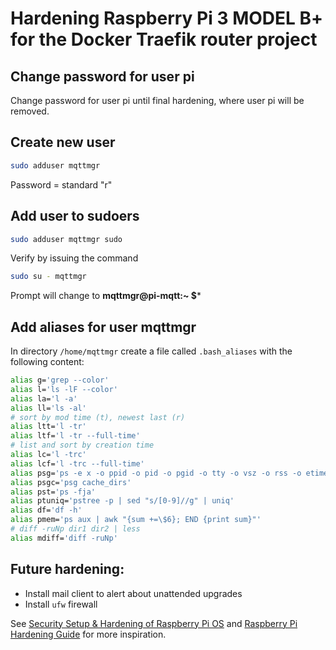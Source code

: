 # Hardening Raspberry Pi 3 MODEL B+ for the Docker Traefik router project

## Change password for user pi

Change password for user pi until final hardening, where user pi will be removed.

## Create new user

```bash
sudo adduser mqttmgr
```

Password = standard "r"

## Add user to sudoers

```bash
sudo adduser mqttmgr sudo
```

Verify by issuing the command

```bash
sudo su - mqttmgr
```
Prompt will change to **mqttmgr@pi-mqtt:~ $***


## Add aliases for user mqttmgr

In directory `/home/mqttmgr` create a file called `.bash_aliases` with the following content:

```bash
alias g='grep --color'
alias l='ls -lF --color'
alias la='l -a'
alias ll='ls -al'
# sort by mod time (t), newest last (r)
alias ltt='l -tr'
alias ltf='l -tr --full-time'
# list and sort by creation time
alias lc='l -trc'
alias lcf='l -trc --full-time'
alias psg='ps -e x -o ppid -o pid -o pgid -o tty -o vsz -o rss -o etime -o cputime -o rgroup -o ni -o fname -o args | grep'
alias psgc='psg cache_dirs'
alias pst='ps -fja'
alias ptuniq='pstree -p | sed "s/[0-9]//g" | uniq'
alias df='df -h'
alias pmem='ps aux | awk "{sum +=\$6}; END {print sum}"'
# diff -ruNp dir1 dir2 | less 
alias mdiff='diff -ruNp'
```

## Future hardening:
- Install mail client to alert about unattended upgrades
- Install `ufw` firewall

See [Security Setup & Hardening of Raspberry Pi OS](https://www.arch13.com/security-setup-hardening-of-raspberry-pi-os-buster/#Create-a-new-user-for-regular-use-and-maintenance) and [Raspberry Pi Hardening Guide](https://chrisapproved.com/blog/raspberry-pi-hardening.html) for more inspiration.
